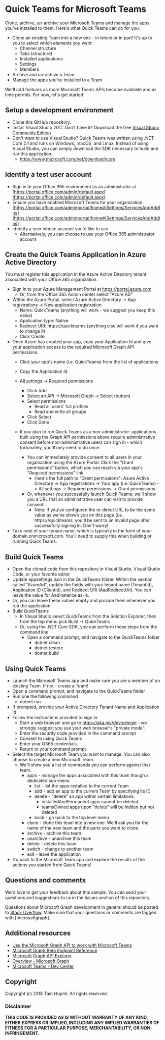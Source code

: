 # Quick Teams for Microsoft Teams 

Clone, archive, un-archive your Microsoft Teams and manage the apps you've installed to them.  Here's what Quick Teams can do for you:

* Clone an existing Team into a new one - in whole or in part!  It's up to you to select which elements you want:
   * Channel structure
   * Tabs (structure)
   * Installed applications
   * Settings
   * Members
* Archive and un-achive a Team
* Manage the apps you've installed to a Team

We'll add features as more Microsoft Teams APIs become available and as time permits.  For now, let's get started! 


## Setup a development environment 

* Clone this GitHub repository.
* Install Visual Studio 2017.  Don't have it?  Download the free [Visual Studio Community Edition](https://www.visualstudio.com/en-us/products/visual-studio-community-vs.aspx)
* Don't want to use Visual Studio?  Quick Teams was written using .NET Core 2.1 and runs on Windows, macOS, and Linux.  Instead of using Visual Studio, you can simply download the SDK necessary to build and run this application.
  * https://www.microsoft.com/net/download/core

## Identify a test user account

* Sign in to your Office 365 environment as an administrator at [https://portal.office.com/admin/default.aspx](https://portal.office.com/admin/default.aspx)
* Ensure you have enabled Microsoft Teams for your organization [https://portal.office.com/adminportal/home#/Settings/ServicesAndAddIns](https://portal.office.com/adminportal/home#/Settings/ServicesAndAddIns)  
* Identify a user whose account you'd like to use 
  * Alternatively, you can choose to use your Office 365 administrator account 

## Create the Quick Teams Application in Azure Active Directory

You must register this application in the Azure Active Directory tenant associated with your Office 365 organization.  

* Sign in to your Azure Management Portal at https://portal.azure.com
    * Or, from the Office 365 Admin center select "Azure AD"
* Within the Azure Portal, select Azure Active Directory -> App registrations -> New application registration  
    * Name: QuickTeams (anything will work - we suggest you keep this value)
    * Application type: Native
    * Redirect URI: https://quickteams (anything else will work if you want to change it)
    * Click Create
* Once Azure has created your app, copy your Application Id and give your application access to the required Microsoft Graph API permissions.  
   * Click your app's name (i.e. QuickTeams) from the list of applications
   * Copy the Application Id
   * All settings -> Required permissions
     * Click Add  
     * Select an API -> Microsoft Graph -> Select (button)
     * Select permissions 
	   * Read all users' full profiles
	   * Read and write all groups
     * Click Select
     * Click Done
	
  * If you plan to run Quick Teams as a non-administrator: applications built using the Graph API permissions above require administrative consent before non-administrative users can sign in - which fortunately, you'll only need to do once.  
    * You can immediately provide consent to all users in your organization using the Azure Portal. Click the "Grant permissions" button, which you can reach via your app's "Required permissions" link.
      * Here's the full path to "Grant permissions": Azure Active Directory -> App registrations -> Your app (i.e. QuickTeams) -> All settings ->  Required permissions -> Grant permissions
    * Or, whenever you successfully launch Quick Teams, we'll show you a URL that an administrative user can visit to provide consent.
      * Note: if you've configured the re-direct URL to be the same value as we've shown you on this page (i.e. https://quickteams, you'll be sent to an invalid page after successfully signing in.  Don't worry!
* Take note of your tenant name, which is typically in the form of your-domain.onmicrosoft.com.  You'll need to supply this when building or running Quick Teams.
 
  
## Build Quick Teams

* Open the cloned code from this repository in Visual Studio, Visual Studio Code, or your favorite editor
 * Update appsettings.json in the QuickTeams folder.  Within the section called "AzureAd", update the fields with your tenant name (TenantId), Application ID (ClientId), and Redirect URI (AadRedirectUri).  You can leave the value for AadInstance as-is.
 * Or, you can leave these values empty and provide them whenever you run the application.
* Build QuickTeams
  * In Visual Studio select QuickTeams from the Solution Explorer, then from the top menu pick Build -> QuickTeams
  * Or, using the .NET Core SDK, you can perform these steps from the command line
    * Open a command prompt, and navigate to the QuickTeams folder 
      * dotnet clean
      * dotnet restore
      * dotnet build

## Using Quick Teams
 
* Launch the Microsoft Teams app and make sure you are a member of an existing Team.  If not - create a Team!
* Open a command prompt, and navigate to the QuickTeams folder
* Run one the following command
   * dotnet run
* If prompted, provide your Active Directory Tenant Name and Application Id
* Follow the instructions provided to sign in:
   * Start a web browser and go to https://aka.ms/devicelogin - we strongly suggest you use your web browser's "private mode".
   * Enter the security code provided in the command prompt
   * Consent to using Quick Teams
   * Enter your O365 credentials.  
   * Return to your command prompt 
* Select the target Microsoft Team you want to manage.  You can also choose to create a new Microsoft Team.
   * We'll show you a list of commands you can perform against that team.
     * apps - manage the apps associated with this team though a dedicated sub-menu
         * list - list the apps installed to the current Team
         * add - add an app to the current Team by specifying its ID
         * delete - "delete" an app within certain limitations.
           * installedAndPermanent apps cannot be deleted
           * teamsOwned apps upon "delete" will be hidden but not deleted
         * back - go back to the top level menu
     * clone - clone this team into a new one.  We'll ask you for the name of the new team and the parts you want to clone.
     * archive - archive this team
     * unarchive - unarchive this team
     * delete - delete this team
     * switch - change to another team
     * exit - leave the application
* Go back to the Microsoft Team app and explore the results of the actions you started from Quick Teams!

## Questions and comments

We'd love to get your feedback about this sample. You can send your questions and suggestions to us in the Issues section of this repository.

Questions about Microsoft Graph development in general should be posted to [Stack Overflow](http://stackoverflow.com/questions/tagged/microsoftgraph). Make sure that your questions or comments are tagged with [microsoftgraph].

## Additional resources

* [Use the Microsoft Graph API to work with Microsoft Teams](https://developer.microsoft.com/en-us/graph/docs/api-reference/beta/resources/teams_api_overview)
* [Microsoft Graph Beta Endpoint Reference](https://developer.microsoft.com/en-us/graph/docs/api-reference/beta/beta-overview)
* [Microsoft Graph API Explorer](https://developer.microsoft.com/en-us/graph/graph-explorer)
* [Overview - Microsoft Graph](https://developer.microsoft.com/en-us/graph/docs)
* [Microsoft Teams - Dev Center](https://dev.office.com/microsoft-teams)

## Copyright

Copyright (c) 2018 Tam Huynh. All rights reserved. 


### Disclaimer ###
**THIS CODE IS PROVIDED *AS IS* WITHOUT WARRANTY OF ANY KIND, EITHER EXPRESS OR IMPLIED, INCLUDING ANY IMPLIED WARRANTIES OF FITNESS FOR A PARTICULAR PURPOSE, MERCHANTABILITY, OR NON-INFRINGEMENT.**
